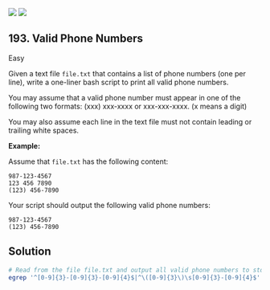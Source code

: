 [![](https://img.shields.io/github/stars/javadev/LeetCode-in-Kotlin?label=Stars&style=flat-square)](https://github.com/javadev/LeetCode-in-Kotlin)
[![](https://img.shields.io/github/forks/javadev/LeetCode-in-Kotlin?label=Fork%20me%20on%20GitHub%20&style=flat-square)](https://github.com/javadev/LeetCode-in-Kotlin/fork)

## 193\. Valid Phone Numbers

Easy

Given a text file `file.txt` that contains a list of phone numbers (one per line), write a one-liner bash script to print all valid phone numbers.

You may assume that a valid phone number must appear in one of the following two formats: (xxx) xxx-xxxx or xxx-xxx-xxxx. (x means a digit)

You may also assume each line in the text file must not contain leading or trailing white spaces.

**Example:**

Assume that `file.txt` has the following content:

    987-123-4567
    123 456 7890
    (123) 456-7890 

Your script should output the following valid phone numbers:

    987-123-4567
    (123) 456-7890

## Solution

```bash
# Read from the file file.txt and output all valid phone numbers to stdout.
egrep '^[0-9]{3}-[0-9]{3}-[0-9]{4}$|^\([0-9]{3}\)\s[0-9]{3}-[0-9]{4}$' file.txt
```